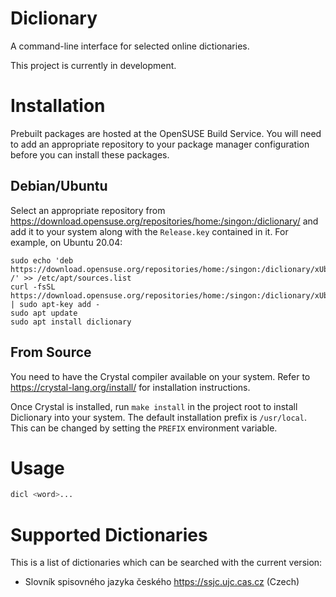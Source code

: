 Diclionary
==========
A command-line interface for selected online dictionaries.

This project is currently in development.

Installation
============
Prebuilt packages are hosted at the OpenSUSE Build Service.
You will need to add an appropriate repository to your package manager
configuration before you can install these packages.

Debian/Ubuntu
-------------
Select an appropriate repository from
<https://download.opensuse.org/repositories/home:/singon:/diclionary/>
and add it to your system along with the `Release.key` contained in it.
For example, on Ubuntu 20.04:
```
sudo echo 'deb https://download.opensuse.org/repositories/home:/singon:/diclionary/xUbuntu_20.04/ /' >> /etc/apt/sources.list
curl -fsSL https://download.opensuse.org/repositories/home:/singon:/diclionary/xUbuntu_20.04/Release.key | sudo apt-key add -
sudo apt update
sudo apt install diclionary
```

From Source
-----------
You need to have the Crystal compiler available on your system.
Refer to <https://crystal-lang.org/install/> for installation instructions.

Once Crystal is installed, run `make install` in the project root to install
Diclionary into your system. The default installation prefix is `/usr/local`.
This can be changed by setting the `PREFIX` environment variable.

Usage
=====
```sh
dicl <word>...
```

Supported Dictionaries
======================
This is a list of dictionaries which can be searched with the current version:
  - Slovník spisovného jazyka českého <https://ssjc.ujc.cas.cz> (Czech)
